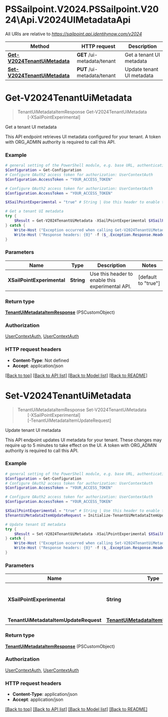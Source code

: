 # PSSailpoint.V2024.PSSailpoint.V2024\Api.V2024UIMetadataApi

All URIs are relative to *https://sailpoint.api.identitynow.com/v2024*

Method | HTTP request | Description
------------- | ------------- | -------------
[**Get-V2024TenantUiMetadata**](V2024UIMetadataApi.md#Get-V2024TenantUiMetadata) | **GET** /ui-metadata/tenant | Get a tenant UI metadata
[**Set-V2024TenantUiMetadata**](V2024UIMetadataApi.md#Set-V2024TenantUiMetadata) | **PUT** /ui-metadata/tenant | Update tenant UI metadata


<a id="Get-V2024TenantUiMetadata"></a>
# **Get-V2024TenantUiMetadata**
> TenantUiMetadataItemResponse Get-V2024TenantUiMetadata<br>
> &nbsp;&nbsp;&nbsp;&nbsp;&nbsp;&nbsp;&nbsp;&nbsp;[-XSailPointExperimental] <String><br>

Get a tenant UI metadata

This API endpoint retrieves UI metadata configured for your tenant. A token with ORG_ADMIN authority is required to call this API.

### Example
```powershell
# general setting of the PowerShell module, e.g. base URL, authentication, etc
$Configuration = Get-Configuration
# Configure OAuth2 access token for authorization: UserContextAuth
$Configuration.AccessToken = "YOUR_ACCESS_TOKEN"

# Configure OAuth2 access token for authorization: UserContextAuth
$Configuration.AccessToken = "YOUR_ACCESS_TOKEN"

$XSailPointExperimental = "true" # String | Use this header to enable this experimental API. (default to "true")

# Get a tenant UI metadata
try {
    $Result = Get-V2024TenantUiMetadata -XSailPointExperimental $XSailPointExperimental
} catch {
    Write-Host ("Exception occurred when calling Get-V2024TenantUiMetadata: {0}" -f ($_.ErrorDetails | ConvertFrom-Json))
    Write-Host ("Response headers: {0}" -f ($_.Exception.Response.Headers | ConvertTo-Json))
}
```

### Parameters

Name | Type | Description  | Notes
------------- | ------------- | ------------- | -------------
 **XSailPointExperimental** | **String**| Use this header to enable this experimental API. | [default to &quot;true&quot;]

### Return type

[**TenantUiMetadataItemResponse**](TenantUiMetadataItemResponse.md) (PSCustomObject)

### Authorization

[UserContextAuth](../README.md#UserContextAuth), [UserContextAuth](../README.md#UserContextAuth)

### HTTP request headers

 - **Content-Type**: Not defined
 - **Accept**: application/json

[[Back to top]](#) [[Back to API list]](../README.md#documentation-for-api-endpoints) [[Back to Model list]](../README.md#documentation-for-models) [[Back to README]](../README.md)

<a id="Set-V2024TenantUiMetadata"></a>
# **Set-V2024TenantUiMetadata**
> TenantUiMetadataItemResponse Set-V2024TenantUiMetadata<br>
> &nbsp;&nbsp;&nbsp;&nbsp;&nbsp;&nbsp;&nbsp;&nbsp;[-XSailPointExperimental] <String><br>
> &nbsp;&nbsp;&nbsp;&nbsp;&nbsp;&nbsp;&nbsp;&nbsp;[-TenantUiMetadataItemUpdateRequest] <PSCustomObject><br>

Update tenant UI metadata

This API endpoint updates UI metadata for your tenant. These changes may require up to 5 minutes to take effect on the UI. A token with ORG_ADMIN authority is required to call this API.

### Example
```powershell
# general setting of the PowerShell module, e.g. base URL, authentication, etc
$Configuration = Get-Configuration
# Configure OAuth2 access token for authorization: UserContextAuth
$Configuration.AccessToken = "YOUR_ACCESS_TOKEN"

# Configure OAuth2 access token for authorization: UserContextAuth
$Configuration.AccessToken = "YOUR_ACCESS_TOKEN"

$XSailPointExperimental = "true" # String | Use this header to enable this experimental API. (default to "true")
$TenantUiMetadataItemUpdateRequest = Initialize-TenantUiMetadataItemUpdateRequest -IframeWhiteList "http://example.com http://example2.com" -UsernameLabel "Email" -UsernameEmptyText "Please provide your work email address..." # TenantUiMetadataItemUpdateRequest | 

# Update tenant UI metadata
try {
    $Result = Set-V2024TenantUiMetadata -XSailPointExperimental $XSailPointExperimental -TenantUiMetadataItemUpdateRequest $TenantUiMetadataItemUpdateRequest
} catch {
    Write-Host ("Exception occurred when calling Set-V2024TenantUiMetadata: {0}" -f ($_.ErrorDetails | ConvertFrom-Json))
    Write-Host ("Response headers: {0}" -f ($_.Exception.Response.Headers | ConvertTo-Json))
}
```

### Parameters

Name | Type | Description  | Notes
------------- | ------------- | ------------- | -------------
 **XSailPointExperimental** | **String**| Use this header to enable this experimental API. | [default to &quot;true&quot;]
 **TenantUiMetadataItemUpdateRequest** | [**TenantUiMetadataItemUpdateRequest**](TenantUiMetadataItemUpdateRequest.md)|  | 

### Return type

[**TenantUiMetadataItemResponse**](TenantUiMetadataItemResponse.md) (PSCustomObject)

### Authorization

[UserContextAuth](../README.md#UserContextAuth), [UserContextAuth](../README.md#UserContextAuth)

### HTTP request headers

 - **Content-Type**: application/json
 - **Accept**: application/json

[[Back to top]](#) [[Back to API list]](../README.md#documentation-for-api-endpoints) [[Back to Model list]](../README.md#documentation-for-models) [[Back to README]](../README.md)

